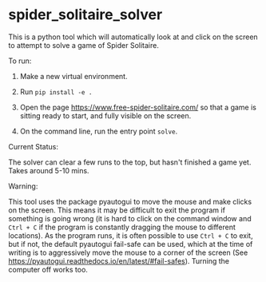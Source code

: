 # spider_solitaire_solver

This is a python tool which will automatically look at and click on the screen to attempt to solve
a game of Spider Solitaire.  


To run:

1.  Make a new virtual environment.

2.  Run `pip install -e .`

2.  Open the page https://www.free-spider-solitaire.com/ so that a game is sitting ready to start, and fully visible
    on the screen.

3.  On the command line, run the entry point `solve`.


Current Status:

The solver can clear a few runs to the top, but hasn't finished a game yet.  Takes around 5-10 mins.


Warning:

This tool uses the package pyautogui to move the mouse and make clicks on the screen.  This means it may be
difficult to exit the program if something is going wrong (it is hard to click on the command window and
`Ctrl + C` if the program is constantly dragging the mouse to different locations).  As the program runs,
it is often possible to use `Ctrl + C` to exit, but if not, the default pyautogui fail-safe can be used,
which at the time of writing is to aggressively move the mouse to a corner of the screen (See
https://pyautogui.readthedocs.io/en/latest/#fail-safes).  Turning the computer off works too.
